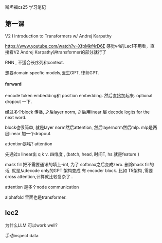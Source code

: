 斯坦福cs25 学习笔记

## 第一课

V2 I Introduction to Transformers w/ Andrej Karpathy

https://www.youtube.com/watch?v=XfpMkf4rD6E 感觉v4的Lec1不用看，直接看V2 Andrej Karpathy讲transformer的部分就行了

RNN , 不适合长序列和context.

想要domain specfic models,医生GPT, 律师GPT.

#### forward

encode token embedding和 position embedding.   然后直接加起来.  optional  dropout 一下. 

经过多个block 传播, 之后layer norm, 之后用linear 层 decode logits for the next word.

block也很简单, 就是layer norm然后attention, 然后layernorm然后mlp. mlp是两层linear 加一个dropout.

attention是啥?  attention 

先通过x linear出 q k v.   四维度 , (batch, head, 时间T, hs 就是feature )

mask fill 把不需要通讯的填上-inf, 为了 softmax之后变成zero.   删除mask fill的话, 就是从decode only的GPT 架构变成 有 encoder block.  比如 T5架构 ,需要  cross attention,计算就比较复杂了 .

 attention 是多个node communication

alphafold 里面也是transformer. 



## lec2

为什么LLM 可以work well?

手动inspect data

